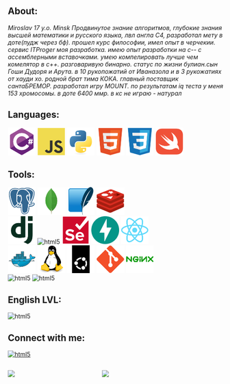 ## About: 
*Miroslav 17 y.o. Minsk*
*Продвинутое знание алгоритмов, глубокие знания высшей математики и русского языка, лвл англа С4, разработал мету в доте(пудж через бф). прошел курс философии, имел опыт в черчекии. сервис ITProger моя разработка. имею опыт разработки на с-- с ассемблерными вставочками. умею компелировать лучше чем комелятор в с++. разговаривую бинарно. статус по жизни булиан.сын Гоши Дудоря и Арута. в 10 рукопожатий от Иваназола и в 3 рукожатиях от хауди хо. родной брат тима КОКА. главный поставщик сантаБРЕМОР. разработал игру MOUNT. по результатам iq теста у меня 153 хромосомы. в доте 6400 ммр. в кс не играю - натурал*

## Languages:
<div display="flex">
  <img src="https://raw.githubusercontent.com/devicons/devicon/master/icons/csharp/csharp-original.svg" alt="csharp" width="65" height="65"/>
  <img src="https://raw.githubusercontent.com/devicons/devicon/master/icons/javascript/javascript-original.svg" alt="javascript" width="65" height="65"/>
  <img src="https://github.com/devicons/devicon/blob/master/icons/python/python-original.svg" alt="html5" width="65" height="65"/>
  <img src="https://github.com/devicons/devicon/blob/master/icons/html5/html5-original.svg" alt="html5" width="65" height="65"/>
  <img src="https://github.com/devicons/devicon/blob/master/icons/css3/css3-original.svg" alt="html5" width="65" height="65"/>
  <img src="https://github.com/devicons/devicon/blob/master/icons/swift/swift-original.svg" alt="html5" width="65" height="65"/>
</div>

## Tools:

<div display="flex" pading="45">
  <img src="https://github.com/devicons/devicon/blob/master/icons/postgresql/postgresql-plain.svg" alt="csharp" width="65" height="65"/>
  <img src="https://github.com/devicons/devicon/blob/master/icons/mongodb/mongodb-original.svg" alt="html5" width="65" height="65"/>
  <img src="https://github.com/devicons/devicon/blob/master/icons/sqlite/sqlite-original.svg" alt="html5" width="65" height="65"/>
  <img src="https://github.com/devicons/devicon/blob/master/icons/redis/redis-original.svg" alt="html5" width="65" height="65"/>
</div>

<div display="flex">
  <img src="https://github.com/devicons/devicon/blob/master/icons/django/django-plain.svg" alt="html5" width="65" height="65"/>
  <img src="https://upload.wikimedia.org/wikipedia/commons/1/19/Celery_logo.png" alt="html5" width="65" height="65"/>
  <img src="https://github.com/devicons/devicon/blob/master/icons/selenium/selenium-original.svg" alt="html5" width="65" height="65"/>
  <img src="https://github.com/devicons/devicon/blob/master/icons/fastapi/fastapi-original.svg" alt="html5" width="65" height="65"/>
  <img src="https://github.com/devicons/devicon/blob/master/icons/react/react-original.svg" alt="html5" width="65" height="65"/>
</div>

<div display="flex">
  <img src="https://github.com/devicons/devicon/blob/master/icons/docker/docker-original.svg" alt="html5" width="65" height="65"/>
  <img src="https://github.com/devicons/devicon/blob/master/icons/linux/linux-original.svg" alt="html5" width="65" height="65"/>
  <img src="https://github.com/devicons/devicon/blob/master/icons/ubuntu/ubuntu-plain.svg" alt="html5" width="65" height="65"/>
  <img src="https://github.com/devicons/devicon/blob/master/icons/git/git-original.svg" alt="html5" width="65" height="65"/>
  <img src="https://github.com/devicons/devicon/blob/master/icons/nginx/nginx-original.svg" alt="html5" width="65" height="65"/>
</div>

<div display="flex">
  <img src="https://www.swiftbysundell.com/images/discover/swiftui/icon.png" alt="html5" width="65" height="65"/>
  <img src="https://cdn.freebiesupply.com/logos/thumbs/2x/uikit-logo.png" alt="html5" width="65" height="65"/>
</div>

## English LVL:
<div display="flex">
  <img src="https://static.wikia.nocookie.net/counterstrike/images/9/94/Csgo_c4_csgo_trailer-1-.png/revision/latest/scale-to-width-down/250?cb=20160502165335&path-prefix=ru" alt="html5" width="65" height="65"/>
</div>

<h2>Connect with me: </h2>
<a style="margin-bottom: 50px" href="https://t.me/hostnes"> <img src="https://upload.wikimedia.org/wikipedia/commons/thumb/5/5c/Telegram_Messenger.png/800px-Telegram_Messenger.png" alt="html5" width="65" height="65"/> </a>

## 
<div display="flex">
  <img src="https://codewars-stats-ignacio-cuadra.vercel.app/?username=hostnes&theme=dark)](https://github.com/ignacio-cuadra/github-readme-codewars" style="height: 200px; margin-right: 200px">
  <img src="https://github-readme-stats.vercel.app/api/top-langs/?username=hostnes&layout=compact" style="height: 200px">
</div>

